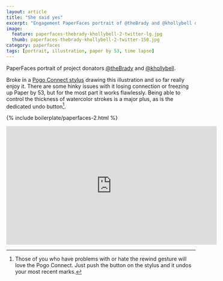 ```yaml
---
layout: article
title: "She said yes"
excerpt: "Engagement PaperFaces portrait of @theBrady and @khollybell drawn with Paper by 53 on an iPad."
image: 
  feature: paperfaces-thebrady-khollybell-2-twitter-lg.jpg
  thumb: paperfaces-thebrady-khollybell-2-twitter-150.jpg
category: paperfaces
tags: [portrait, illustration, paper by 53, time lapse]
---
```


PaperFaces portrait of project donators [@theBrady](http://twitter.com/theBrady) and [@khollybell](http://twitter.com/khollybell).

Broke in a [Pogo Connect stylus](http://www.amazon.com/gp/product/B009K448L4/ref=as_li_ss_tl?ie=UTF8&camp=1789&creative=390957&creativeASIN=B009K448L4&linkCode=as2&tag=mademist-20) drawing this illustration and so far really enjoy it. There are some hinky issues with it losing connection or freezing up Paper by 53, but for the most part it works flawlessly. Being able to control the thickness of watercolor strokes is a major plus, as is the dedicated undo button[^1].

{% include boilerplate/paperfaces-2.html %}

<iframe width="560" height="315" src="http://www.youtube.com/embed/SqYiglufb8Y" frameborder="0"> </iframe>

[^1]: Those of you who have problems with or hate the rewind gesture will love the Pogo Connect. Just push the button on the stylus and it undos your most recent marks.
